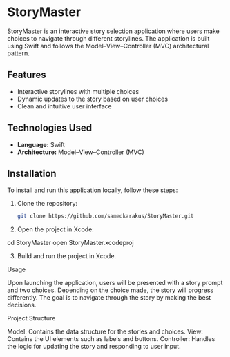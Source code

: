 # StoryMaster

StoryMaster is an interactive story selection application where users make choices to navigate through different storylines. The application is built using Swift and follows the Model–View–Controller (MVC) architectural pattern.

## Features

- Interactive storylines with multiple choices
- Dynamic updates to the story based on user choices
- Clean and intuitive user interface

## Technologies Used

- **Language:** Swift
- **Architecture:** Model–View–Controller (MVC)

## Installation

To install and run this application locally, follow these steps:

1. Clone the repository:
   ```bash
   git clone https://github.com/samedkarakus/StoryMaster.git

2. Open the project in Xcode:

cd StoryMaster
open StoryMaster.xcodeproj

3. Build and run the project in Xcode.

Usage

Upon launching the application, users will be presented with a story prompt and two choices. Depending on the choice made, the story will progress differently. The goal is to navigate through the story by making the best decisions.

Project Structure

Model: Contains the data structure for the stories and choices.
View: Contains the UI elements such as labels and buttons.
Controller: Handles the logic for updating the story and responding to user input.
